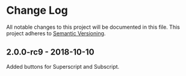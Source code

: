 
# Change Log

All notable changes to this project will be documented in this file.
This project adheres to [Semantic Versioning](http://semver.org/).

## 2.0.0-rc9 - 2018-10-10
Added buttons for Superscript and Subscript.

